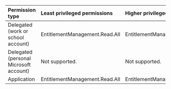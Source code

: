 |Permission type|Least privileged permissions|Higher privileged permissions|
|:---|:---|:---|
|Delegated (work or school account)|EntitlementManagement.Read.All|EntitlementManagement.ReadWrite.All|
|Delegated (personal Microsoft account)|Not supported.|Not supported.|
|Application|EntitlementManagement.Read.All|EntitlementManagement.ReadWrite.All|